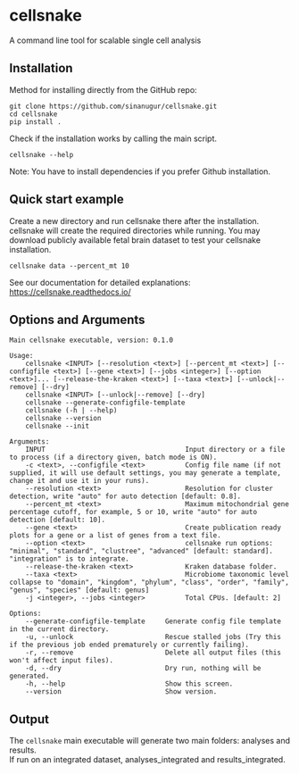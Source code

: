 # cellsnake

A command line tool for scalable single cell analysis

Installation
------------

Method for installing directly from the GitHub repo:
```
git clone https://github.com/sinanugur/cellsnake.git
cd cellsnake
pip install .
```

Check if the installation works by calling the main script.  
```
cellsnake --help
```

Note: You have to install dependencies if you prefer Github installation.  

Quick start example
-------------------
Create a new directory and run cellsnake there after the installation. cellsnake will create the required directories while running. You may download publicly available fetal brain dataset to test your cellsnake installation.

```
cellsnake data --percent_mt 10 
```

See our documentation for detailed explanations: https://cellsnake.readthedocs.io/

Options and Arguments
---------------------
```
Main cellsnake executable, version: 0.1.0

Usage:
    cellsnake <INPUT> [--resolution <text>] [--percent_mt <text>] [--configfile <text>] [--gene <text>] [--jobs <integer>] [--option <text>]... [--release-the-kraken <text>] [--taxa <text>] [--unlock|--remove] [--dry]
    cellsnake <INPUT> [--unlock|--remove] [--dry]
    cellsnake --generate-configfile-template
    cellsnake (-h | --help)
    cellsnake --version
    cellsnake --init

Arguments:
    INPUT                                   Input directory or a file to process (if a directory given, batch mode is ON).
    -c <text>, --configfile <text>          Config file name (if not supplied, it will use default settings, you may generate a template, change it and use it in your runs).
    --resolution <text>                     Resolution for cluster detection, write "auto" for auto detection [default: 0.8].
    --percent_mt <text>                     Maximum mitochondrial gene percentage cutoff, for example, 5 or 10, write "auto" for auto detection [default: 10].
    --gene <text>                           Create publication ready plots for a gene or a list of genes from a text file.
    --option <text>                         cellsnake run options: "minimal", "standard", "clustree", "advanced" [default: standard]. "integration" is to integrate.
    --release-the-kraken <text>             Kraken database folder.
    --taxa <text>                           Microbiome taxonomic level collapse to "domain", "kingdom", "phylum", "class", "order", "family", "genus", "species" [default: genus]
    -j <integer>, --jobs <integer>          Total CPUs. [default: 2]

Options:
    --generate-configfile-template     Generate config file template in the current directory.
    -u, --unlock                       Rescue stalled jobs (Try this if the previous job ended prematurely or currently failing).
    -r, --remove                       Delete all output files (this won't affect input files).
    -d, --dry                          Dry run, nothing will be generated.
    -h, --help                         Show this screen.
    --version                          Show version.
```

Output
------
The `cellsnake` main executable will generate two main folders: analyses and results.  
If run on an integrated dataset, analyses_integrated and results_integrated.



